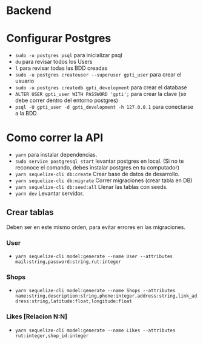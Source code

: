 # Backend


# Configurar Postgres
- `sudo -u postgres psql` para inicializar psql
- `du` para revisar todos los Users 
- `l` para revisar todas las BDD creadas 
- `sudo -u postgres createuser --superuser gpti_user` para crear el usuario 
- `sudo -u postgres createdb gpti_development` para crear el database
- `ALTER USER gpti_user WITH PASSWORD 'gpti';` para crear la clave (se debe correr dentro del entorno postgres)
- `psql -U gpti_user -d gpti_development -h 127.0.0.1` para conectarse a la BDD

# Como correr la API

- `yarn` para instalar dependencias.
- `sudo service postgresql start` levantar postgres en local. (Si no te reconoce el comando, debes instalar postgres en tu computador)
- `yarn sequelize-cli db:create` Crear base de datos de desarrollo.
- `yarn sequelize-cli db:migrate` Correr migraciones (crear tabla en DB)
- `yarn sequelize-cli db:seed:all` Llenar las tablas con seeds.
- `yarn dev` Levantar servidor.

## Crear tablas
Deben ser en este mismo orden, para evitar errores en las migraciones.

### User
- `yarn sequelize-cli model:generate --name User --attributes mail:string,password:string,rut:integer`
### Shops
- `yarn sequelize-cli model:generate --name Shops --attributes name:string,description:string,phone:integer,address:string,link_address:string,latitude:float,longitude:float`
### Likes [Relacion N:N]
- `yarn sequelize-cli model:generate --name Likes --attributes rut:integer,shop_id:integer`